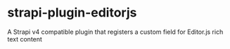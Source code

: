 # strapi-plugin-editorjs
A Strapi v4 compatible plugin that registers a custom field for Editor.js rich text content
